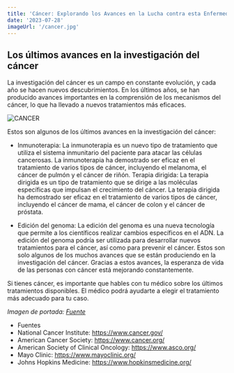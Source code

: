 ```yaml
---
title: 'Cáncer: Explorando los Avances en la Lucha contra esta Enfermedad'
date: '2023-07-28'
imageUrl: '/cancer.jpg'
---
```


## Los últimos avances en la investigación del cáncer
La investigación del cáncer es un campo en constante evolución, y cada año se hacen nuevos descubrimientos. En los últimos años, se han producido avances importantes en la comprensión de los mecanismos del cáncer, lo que ha llevado a nuevos tratamientos más eficaces.

![CANCER](/cancer.jpg)

Estos son algunos de los últimos avances en la investigación del cáncer:

- Inmunoterapia: La inmunoterapia es un nuevo tipo de tratamiento que utiliza el sistema inmunitario del paciente para atacar las células cancerosas. La inmunoterapia ha demostrado ser eficaz en el tratamiento de varios tipos de cáncer, incluyendo el melanoma, el cáncer de pulmón y el cáncer de riñón.
Terapia dirigida: La terapia dirigida es un tipo de tratamiento que se dirige a las moléculas específicas que impulsan el crecimiento del cáncer. La terapia dirigida ha demostrado ser eficaz en el tratamiento de varios tipos de cáncer, incluyendo el cáncer de mama, el cáncer de colon y el cáncer de próstata.


- Edición del genoma: La edición del genoma es una nueva tecnología que permite a los científicos realizar cambios específicos en el ADN. La edición del genoma podría ser utilizada para desarrollar nuevos tratamientos para el cáncer, así como para prevenir el cáncer.
Estos son solo algunos de los muchos avances que se están produciendo en la investigación del cáncer. Gracias a estos avances, la esperanza de vida de las personas con cáncer está mejorando constantemente.

Si tienes cáncer, es importante que hables con tu médico sobre los últimos tratamientos disponibles. El médico podrá ayudarte a elegir el tratamiento más adecuado para tu caso.

*Imagen de portada: [Fuente](https://www.bbc.com/mundo)*

- Fuentes 
- National Cancer Institute: <https://www.cancer.gov/>
- American Cancer Society: <https://www.cancer.org/>
- American Society of Clinical Oncology: <https://www.asco.org/>
- Mayo Clinic: <https://www.mayoclinic.org/>
- Johns Hopkins Medicine: <https://www.hopkinsmedicine.org/>
